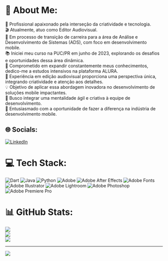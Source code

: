 # 💫 About Me:
🚀 Profissional apaixonado pela interseção da criatividade e tecnologia.<br>🎬 Atualmente, atuo como Editor Audiovisual.<br>📱 Em processo de transição de carreira para a área de Análise e Desenvolvimento de Sistemas (ADS), com foco em desenvolvimento mobile.<br>📚 Iniciei meu curso na PUC/PR em junho de 2023, explorando os desafios e oportunidades dessa área dinâmica.<br>🧠 Comprometido em expandir constantemente meus conhecimentos, dedico-me a estudos intensivos na plataforma ALURA.<br>🎨 Experiência em edição audiovisual proporciona uma perspectiva única, integrando criatividade e atenção aos detalhes.<br>💡 Objetivo de aplicar essa abordagem inovadora no desenvolvimento de soluções mobile impactantes.<br>🤝 Busco integrar uma mentalidade ágil e criativa à equipe de desenvolvimento.<br>🌟 Entusiasmado com a oportunidade de fazer a diferença na indústria de desenvolvimento mobile. 


## 🌐 Socials:
[![LinkedIn](https://img.shields.io/badge/LinkedIn-%230077B5.svg?logo=linkedin&logoColor=white)](https://www.linkedin.com/in/jonathan-belini-schilipack-113811357/) 

# 💻 Tech Stack:
![Dart](https://img.shields.io/badge/dart-%230175C2.svg?style=for-the-badge&logo=dart&logoColor=white) ![Java](https://img.shields.io/badge/java-%23ED8B00.svg?style=for-the-badge&logo=openjdk&logoColor=white) ![Python](https://img.shields.io/badge/python-3670A0?style=for-the-badge&logo=python&logoColor=ffdd54) ![Adobe](https://img.shields.io/badge/adobe-%23FF0000.svg?style=for-the-badge&logo=adobe&logoColor=white) ![Adobe After Effects](https://img.shields.io/badge/Adobe%20After%20Effects-9999FF.svg?style=for-the-badge&logo=Adobe%20After%20Effects&logoColor=white) ![Adobe Fonts](https://img.shields.io/badge/Adobe%20Fonts-000B1D.svg?style=for-the-badge&logo=Adobe%20Fonts&logoColor=white) ![Adobe Illustrator](https://img.shields.io/badge/adobe%20illustrator-%23FF9A00.svg?style=for-the-badge&logo=adobe%20illustrator&logoColor=white) ![Adobe Lightroom](https://img.shields.io/badge/Adobe%20Lightroom-31A8FF.svg?style=for-the-badge&logo=Adobe%20Lightroom&logoColor=white) ![Adobe Photoshop](https://img.shields.io/badge/adobe%20photoshop-%2331A8FF.svg?style=for-the-badge&logo=adobe%20photoshop&logoColor=white) ![Adobe Premiere Pro](https://img.shields.io/badge/Adobe%20Premiere%20Pro-9999FF.svg?style=for-the-badge&logo=Adobe%20Premiere%20Pro&logoColor=white)
# 📊 GitHub Stats:
![](https://github-readme-stats.vercel.app/api?username=schilipack&theme=radical&hide_border=false&include_all_commits=false&count_private=false)<br/>
![](https://github-readme-streak-stats.herokuapp.com/?user=schilipack&theme=radical&hide_border=false)<br/>
![](https://github-readme-stats.vercel.app/api/top-langs/?username=schilipack&theme=radical&hide_border=false&include_all_commits=false&count_private=false&layout=compact)

---
[![](https://visitcount.itsvg.in/api?id=schilipack&icon=2&color=5)](https://visitcount.itsvg.in)

<!-- Proudly created with GPRM ( https://gprm.itsvg.in ) -->
